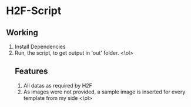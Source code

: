 # H2F-Script

## Working

<ol>
<li>Install Dependencies
<li>Run, the script, to get output in 'out' folder.
<\ol>

## Features

<ol>
<li>All datas as required by H2F
<li>As images were not provided, a sample image is inserted for every template from my side
<\ol>
